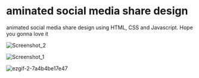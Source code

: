 # aminated social media share design
animated social media share design using HTML, CSS and Javascript. Hope you gonna love it

![Screenshot_2](https://user-images.githubusercontent.com/54768757/117545543-dbb06500-b043-11eb-85de-7819c648459b.png)

![Screenshot_1](https://user-images.githubusercontent.com/54768757/117545544-dc48fb80-b043-11eb-9957-bab834788c95.png)

![ezgif-2-7a4b4be17e47](https://user-images.githubusercontent.com/54768757/117545555-ea971780-b043-11eb-868e-0f0884a5b51b.gif)
